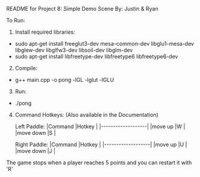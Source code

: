 README for Project 8: Simple Demo Scene
By: Justin & Ryan

To Run:

1) Install required libraries:
- sudo apt-get install freeglut3-dev mesa-common-dev libglu1-mesa-dev libglew-dev libglfw3-dev libsoil-dev libglm-dev
- sudo apt-get install libfreetype-dev libfreetype6 libfreetype6-dev

2) Compile:
- g++ main.cpp -o pong -lGL -lglut -lGLU

3) Run:
- ./pong

4) Command Hotkeys:
(Also available in the Documentation)

	Left Paddle:
|Command	|Hotkey	|
|-------------------|
|move up	|W		|
|move down	|S		|


	Right Paddle:
|Command	|Hotkey	|
|-------------------|
|move up	|U		|
|move down	|J		|

The game stops when a player reaches 5 points and you can restart it with 'R'